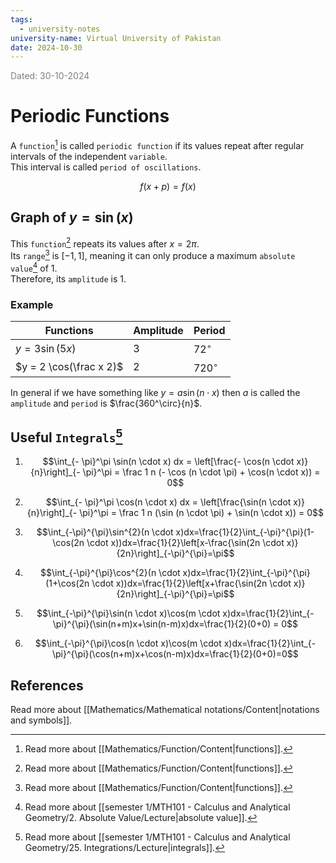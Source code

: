 ```yaml
---
tags:
  - university-notes
university-name: Virtual University of Pakistan
date: 2024-10-30
---
```


<span style="color: gray;">Dated: 30-10-2024</span>

# Periodic Functions

A `function`[^1] is called `periodic function` if its values repeat after regular intervals of the independent `variable`.  
This interval is called `period of oscillations`.  

$$f(x + p) = f(x)$$

## Graph of $y = \sin(x)$

This `function`[^1] repeats its values after $x = 2 \pi$.  
Its `range`[^1] is $[-1, 1]$, meaning it can only produce a maximum `absolute value`[^2] of $1$.  
Therefore, its `amplitude` is $1$.

### Example

| Functions               | Amplitude | Period      |
| ----------------------- | --------- | ----------- |
| $y= 3 \sin(5x)$         | $3$       | $72^\circ$  |
| $y = 2 \cos(\frac x 2)$ | $2$       | $720^\circ$ |

In general if we have something like $y = a \sin (n \cdot x)$ then $a$ is called the `amplitude` and `period` is $\frac{360^\circ}{n}$.

## Useful `Integrals`[^3]

1. $$\int_{- \pi}^\pi \sin(n \cdot x) dx = \left[\frac{- \cos(n \cdot x)}{n}\right]_{- \pi}^\pi = \frac 1 n (- \cos (n \cdot \pi) + \cos(n \cdot x)) = 0$$

2. $$\int_{- \pi}^\pi \cos(n \cdot x) dx = \left[\frac{\sin(n \cdot x)}{n}\right]_{- \pi}^\pi = \frac 1 n (\sin (n \cdot \pi) + \sin(n \cdot x)) = 0$$

3. $$\int_{-\pi}^{\pi}\sin^{2}(n \cdot x)dx=\frac{1}{2}\int_{-\pi}^{\pi}(1-\cos(2n \cdot x))dx=\frac{1}{2}\left[x-\frac{\sin(2n \cdot x)}{2n}\right]_{-\pi}^{\pi}=\pi$$

4. $$\int_{-\pi}^{\pi}\cos^{2}(n \cdot x)dx=\frac{1}{2}\int_{-\pi}^{\pi}(1+\cos(2n \cdot x))dx=\frac{1}{2}\left[x+\frac{\sin(2n \cdot x)}{2n}\right]_{-\pi}^{\pi}=\pi$$

5. $$\int_{-\pi}^{\pi}\sin(n \cdot x)\cos(m \cdot x)dx=\frac{1}{2}\int_{-\pi}^{\pi}(\sin(n+m)x+\sin(n-m)x)dx=\frac{1}{2}(0+0) = 0$$

6. $$\int_{-\pi}^{\pi}\cos(n \cdot x)\cos(m \cdot x)dx=\frac{1}{2}\int_{-\pi}^{\pi}(\cos(n+m)x+\cos(n-m)x)dx=\frac{1}{2}(0+0)=0$$

## References

Read more about [[Mathematics/Mathematical notations/Content|notations and symbols]].

[^1]: Read more about [[Mathematics/Function/Content|functions]].
[^2]: Read more about [[semester 1/MTH101 - Calculus and Analytical Geometry/2. Absolute Value/Lecture|absolute value]].
[^3]: Read more about [[semester 1/MTH101 - Calculus and Analytical Geometry/25. Integrations/Lecture|integrals]].
